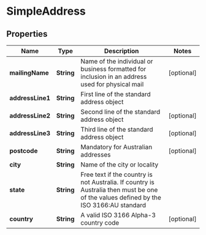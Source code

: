 
# SimpleAddress

## Properties
Name | Type | Description | Notes
------------ | ------------- | ------------- | -------------
**mailingName** | **String** | Name of the individual or business formatted for inclusion in an address used for physical mail |  [optional]
**addressLine1** | **String** | First line of the standard address object | 
**addressLine2** | **String** | Second line of the standard address object |  [optional]
**addressLine3** | **String** | Third line of the standard address object |  [optional]
**postcode** | **String** | Mandatory for Australian addresses |  [optional]
**city** | **String** | Name of the city or locality | 
**state** | **String** | Free text if the country is not Australia. If country is Australia then must be one of the values defined by the ISO 3166:AU standard | 
**country** | **String** | A valid ISO 3166 Alpha-3 country code |  [optional]



